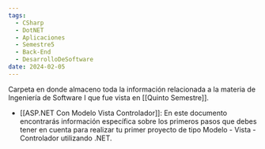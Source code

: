 ```yaml
---
tags:
  - CSharp
  - DotNET
  - Aplicaciones
  - Semestre5
  - Back-End
  - DesarrolloDeSoftware
date: 2024-02-05
---
```

Carpeta en donde almaceno toda la información relacionada a la materia de Ingeniería de Software I que fue vista en [[Quinto Semestre]].

- [[ASP.NET Con Modelo Vista Controlador]]: En este documento encontrarás información específica sobre los primeros pasos que debes tener en cuenta para realizar tu primer proyecto de tipo Modelo - Vista - Controlador utilizando .NET.
